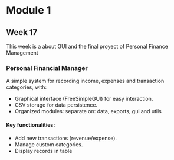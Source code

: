 # Module 1
## Week 17
This week is a about GUI and the final proyect of Personal Finance Management
### Personal Financial Manager

A simple system for recording income, expenses and transaction categories, with:
- Graphical interface (FreeSimpleGUI) for easy interaction.
- CSV storage for data persistence.
- Organized modules: separate on: data, exports, gui and utils

#### Key functionalities:
- Add new transactions (revenue/expense).
- Manage custom categories.
- Display records in table
